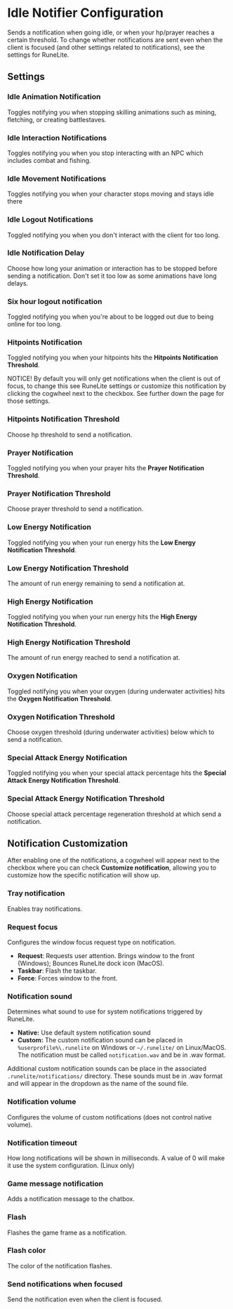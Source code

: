# Idle Notifier Configuration

Sends a notification when going idle, or when your hp/prayer reaches a certain threshold. To change whether notifications are sent even when the client is focused (and other settings related to notifications), see the settings for RuneLite.

## Settings

### Idle Animation Notification

Toggles notifying you when stopping skilling animations such as mining, fletching, or creating battlestaves.

### Idle Interaction Notifications

Toggles notifying you when you stop interacting with an NPC which includes combat and fishing.

### Idle Movement Notifications

Toggles notifying you when your character stops moving and stays idle there

### Idle Logout Notifications

Toggled notifying you when you don't interact with the client for too long.

### Idle Notification Delay

Choose how long your animation or interaction has to be stopped before sending a notification. Don't set it too low as some animations have long delays.

### Six hour logout notification

Toggled notifying you when you're about to be logged out due to being online for too long.

### Hitpoints Notification

Toggled notifying you when your hitpoints hits the **Hitpoints Notification Threshold**.

NOTICE! By default you will only get notifications when the client is out of focus, to change this see RuneLite settings or customize this notification by clicking the cogwheel next to the checkbox. See further down the page for those settings.

### Hitpoints Notification Threshold

Choose hp threshold to send a notification.

### Prayer Notification

Toggled notifying you when your prayer hits the **Prayer Notification Threshold**.

### Prayer Notification Threshold

Choose prayer threshold to send a notification.

### Low Energy Notification

Toggled notifying you when your run energy hits the **Low Energy Notification Threshold**.

### Low Energy Notification Threshold

The amount of run energy remaining to send a notification at.

### High Energy Notification

Toggled notifying you when your run energy hits the **High Energy Notification Threshold**.

### High Energy Notification Threshold

The amount of run energy reached to send a notification at.

### Oxygen Notification

Toggled notifying you when your oxygen (during underwater activities) hits the **Oxygen Notification Threshold**.

### Oxygen Notification Threshold

Choose oxygen threshold (during underwater activities) below which to send a notification.

### Special Attack Energy Notification

Toggled notifying you when your special attack percentage hits the **Special Attack Energy Notification Threshold**.

### Special Attack Energy Notification Threshold

Choose special attack percentage regeneration threshold at which send a notification.

## Notification Customization

After enabling one of the notifications, a cogwheel will appear next to the checkbox where you can check **Customize notification**, allowing you to customize how the specific notification will show up.

### Tray notification

Enables tray notifications.

### Request focus

Configures the window focus request type on notification.

 - **Request**: Requests user attention. Brings window to the front (Windows); Bounces RuneLite dock icon (MacOS).
 - **Taskbar**: Flash the taskbar.
 - **Force**: Forces window to the front.

### Notification sound

Determines what sound to use for system notifications triggered by RuneLite.

* **Native:** Use default system notification sound
* **Custom:** The custom notification sound can be placed in `%userprofile%\.runelite` on Windows or `~/.runelite/` on Linux/MacOS. The notification must be called `notification.wav` and be in .wav format.

Additional custom notification sounds can be place in the associated `.runelite/notifications/` directory. These sounds must be in .wav format and will appear in the dropdown as the name of the sound file.

### Notification volume

Configures the volume of custom notifications (does not control native volume).

### Notification timeout

How long notifications will be shown in milliseconds. A value of 0 will make it use the system configuration. (Linux only)

### Game message notification

Adds a notification message to the chatbox.

### Flash

Flashes the game frame as a notification.

### Flash color

The color of the notification flashes.

### Send notifications when focused

Send the notification even when the client is focused.

